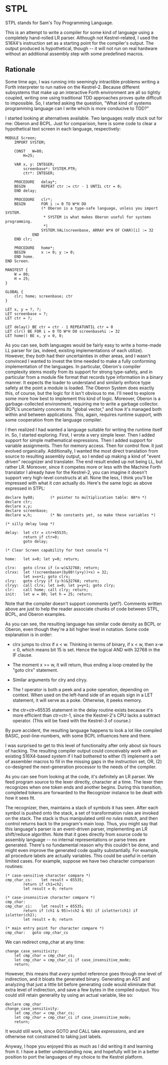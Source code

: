 STPL
====

STPL stands for Sam's Toy Programming Language.

This is an attempt to write a compiler for some kind of language using a
completely hand-rolled LR parser.  Although not Kestrel-related, I used the
S16X4's instruction set as a starting point for the compiler's output.  The
output produced is hypothetical, though -- it will not run on real hardware
without an additional assembly step with some predefined macros.

Rationale
---------

Some time ago, I was running into seemingly intractible problems writing a
Forth interpreter to run native on the Kestrel-2.  Because different subsystems
that make up an interactive Forth environment are all so tightly coupled,
writing one using traditional TDD approaches proves quite difficult to
impossible.  So, I started asking the question, "What kind of systems
programming language can I write which is more conducive to TDD?"

I started looking at alternatives available.  Two languages _really_ stuck out
for me: Oberon and BCPL.  Just for comparison, here is some code to clear a
hypothetical text screen in each language, respectively:

```oberon
MODULE Screen;
	IMPORT SYSTEM;

	CONST	W=80;
		H=25;

	VAR	x, y: INTEGER;
		screenbase*: SYSTEM.PTR;
		ctr*: INTEGER;

	PROCEDURE	delay*;
	BEGIN		REPEAT ctr := ctr - 1 UNTIL ctr = 0;
	END delay;

	PROCEDURE	clr*;
	BEGIN		FOR i := 0 TO W*H DO
				(* Oberon is a type-safe language, unless you import SYSTEM.
				 * SYSTEM is what makes Oberon useful for systems programming.
				 *)
				SYSTEM.VAL(screenbase, ARRAY W*H OF CHAR)[i] := 32
			END
	END clr;

	PROCEDURE	home*;
	BEGIN		x := 0; y := 0;
	END home.
END Screen.
```

```bcpl
MANIFEST {
	W = 80;
	H = 25;
}

GLOBAL {
	clr; home; screenbase; ctr
}

LET x, y = ?, ?;
LET screenbase = ?;
LET ctr = ?;

LET delay() BE ctr = ctr - 1 REPEATUNTIL ctr = 0
LET clr() BE FOR i = 0 TO W*H DO screenbase%i := 32
LET home() BE x, y = 0, 0;
```

As you can see, both languages would be fairly easy to write a home-made LL
parser for (as, indeed, existing implementations of each utilize).  However,
they both had their uncertainties in other areas, and I wasn't convinced I
wanted to invest the time needed to make a fully conforming implementation of
the languages.  In particular, Oberon's compiler complexity stems mostly from
its support for strong type-safety, and in particular from a module file format
that records type information in a binary manner.  It expects the loader to
understand and similarly enforce type safety at the point a module is loaded.
The Oberon System does exactly this, of course, but the logic for it isn't
obvious to me.  I'll need to explore some more how best to implement this kind
of logic.  Moreover, Oberon is a garbage-collected environment, requiring me to
write a garbage collector.  BCPL's uncertainty concerns its "global vector,"
and how it's managed both within and between applications.  This, again,
requires runtime support, with some cooperation from the language compiler.

I then realized I had wanted a language suitable for writing the runtime itself
in.  So, I started exploring.  First, I wrote a very simple lexer.  Then I
added support for simple mathematical expressions.  Then I added support for
variable assignments.  Then for memory access.  Then for control flow.  It just
evolved organically.  Additionally, I wanted the most direct translation from
source to resulting assembly output, so I ended up making a kind of "event
driven" recognizer and translater.  The end result ended up not being LL, but
rather LR.  Moreover, since it competes more or less with the Machine Forth
translator I already have for the Kestrel-2, you can imagine it doesn't support
very high-level constructs at all.  None the less, I think you'll be impressed
with what it _can_ actually do.  Here's the same logic as above expressed in
STPL:

```
declare by80;		(* pointer to multiplication table: 80*n *)
declare ctr;
declare x,y;
declare screenbase;
declare w,h;		(* No constants yet, so make these variables *)

(* silly delay loop *)

delay:  let ctr = ctr+65535;
        return if ctr=0;
        goto delay;

(* Clear Screen capability for text console *)

home:   let x=0; let y=0; return;

clrx:   goto clrxx if (x-w)&32768; return;
clrxx:  let !(screenbase+(by80!(y+y))+x) = 32;
        let x=x+1; goto clrx;
clry:   goto clryy if (y-h)&32768; return;
clryy:  call clrx; let x=0; let y=y+1; goto clry;
clr:    call home; call clry; return;
init:	let w = 80; let h = 25; return;
```

Note that the compiler doesn't support comments (yet?).  Comments written above
are just to help the reader associate chunks of code between STPL, BCPL, and
Oberon examples.

As you can see, the resulting language has similar code density as BCPL or
Oberon, even though they're a bit higher level in notation.  Some code
explanation is in order:

* clrx jumps to clrxx if x < w.  Thinking in terms of binary, if x < w, then x-w < 0, which means bit 15 is set.  Hence the logical AND with 32768 in the IF clause.

* The moment x >= w, it will return, thus ending a loop created by the "goto clrx" statement.

* Similar arguments for clry and clryy.

* The ! operator is both a peek and a poke operation, depending on context.  When used on the left-hand side of an equals sign in a LET statement, it will serve as a poke.  Otherwise, it peeks memory.

* the ctr=ctr+65535 statement in the delay routine exists because it's more efficient than ctr=ctr-1, since the Kestrel-2's CPU lacks a subtract operator.  (This will be fixed with the Kestrel-3 of course.)

By pure accident, the resulting language happens to look a lot like compiled
BASIC, post-line-numbers, with some BCPL influences here and there.

I was surprised to get to this level of functionality after only about six
hours of hacking.  The resulting compiler output could conceivably work with an
existing S16X4-based system if I had bothered to either (1) implement a set of
assembler macros to fill in the missing gaps in the instruction set, OR, (2)
co-designed the next-generation processor to the needs of the compiler.

As you can see from looking at the code, it's definitely an LR parser.  We feed
program source to the lexer directly, character at a time.  The lexer then
recognizes when one token ends and another begins.  During this transition,
completed tokens are forwarded to the Recognizer instance to be dealt with how
it sees fit.

The recognizer, then, maintains a stack of symbols it has seen.  After each
symbol is pushed onto the stack, a set of transformation rules are invoked on
the stack.  The stack is thus manipulated until _no rules match_, and then
control returns back to the program's main loop.  Thus, you might say that this
language's parser is an event-driven parser, implementing an LR shift/reduce
algorithm.  Note that it goes directly from source code to assembly language --
no internal representations or parse trees are generated.  There's no
fundamental reason why this couldn't be done, and might even improve the
generated code quality substantially.  For example, all procedure labels are
actually variables.  This could be useful in certain limited cases.  For
example, suppose we have two character comparison routines:

```
(* case-sensitive character compare *)
cmp_char_cs:	let result = 65535;
		return if ch1=ch2;
		let result = 0; return

(* case-insensitive character compare *)
cmp_char:
cmp_char_ci:	let result = 65535;
		return if (ch1 & 95)=(ch2 & 95) if isletter(ch1) if isletter(ch2);
		let result = 0; return

(* main entry point for character compare *)
cmp_char:	goto cmp_char_cs
```

We can redirect cmp_char at any time:

```
change_case_sensitivity:
	let cmp_char = cmp_char_cs;
	let cmp_char = cmp_char_ci if case_insensitive_mode;
	return;
```

However, this means that _every_ symbol reference goes through one level of
indirection, and it bloats the generated binary.  Generating an AST and
analyzing that just a little bit before generating code would eliminate that
extra level of indirection, and save a few bytes in the compiled output.  You
could still retain generality by using an actual variable, like so:

```
declare cmp_char
change_case_sensitivity:
	let cmp_char = cmp_char_cs;
	let cmp_char = cmp_char_ci if case_insensitive_mode;
	return;
```

It would still work, since GOTO and CALL take _expressions_, and are otherwise
not constrained to taking just labels.

Anyway, I hope you enjoyed this as much as I did writing it and learning from
it.  I have a better understanding now, and hopefully will be in a better
position to port the languages of my choice to the Kestrel platform.

